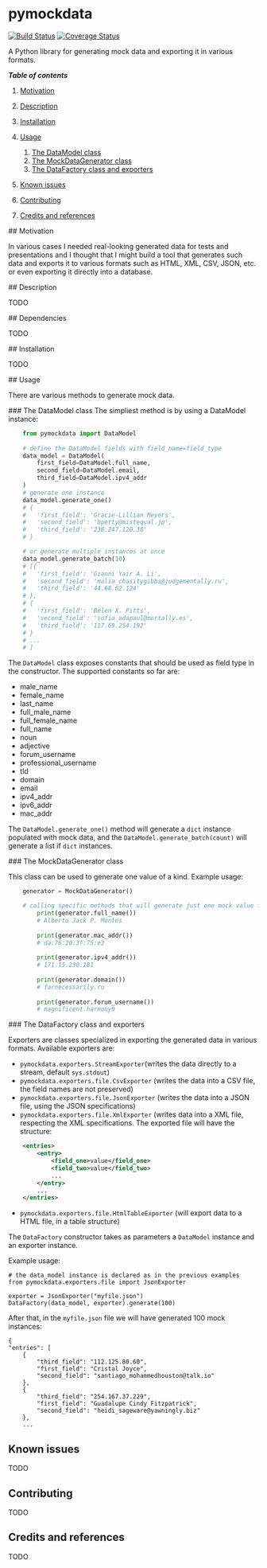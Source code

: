 # pymockdata 
[![Build Status](https://travis-ci.org/vladcalin/pymockdata.svg?branch=master)](https://travis-ci.org/vladcalin/pymockdata) 
[![Coverage Status](https://coveralls.io/repos/github/vladcalin/pymockdata/badge.svg?branch=master)](https://coveralls.io/github/vladcalin/pymockdata?branch=master)

A Python library for generating mock data and exporting it in various formats.

***Table of contents***

1. [Motivation](#motivation)
2. [Description](#description)
3. [Installation](#installation)
4. [Usage](#usage)
    1. [The DataModel class](#data_model_class)
    2. [The MockDataGenerator class](#mock_data_generator_class)
    3. [The DataFactory class and exporters](#data_factory_class)
	
5. [Known issues](#issues)
6. [Contributing](#contributing)
7. [Credits and references](#credits)


<a name="motivation"/>
## Motivation

In various cases I needed real-looking generated data for tests and presentations and I thought that I might build a tool
that generates such data and exports it to various formats such as HTML, XML, CSV, JSON, etc. or even exporting it directly into a database.

<a name="description"/>
## Description

TODO

<a name="dependencies"/>
## Dependencies

TODO

<a name="installation"/>
## Installation

TODO

<a name="usage"/>
## Usage

There are various methods to generate mock data. 

<a name="data_model_class"/>
### The DataModel class
The simpliest method is by using a DataModel instance:

```python
	from pymockdata import DataModel
	
	# define the DataModel fields with field_name=field_type
	data_model = DataModel(
		first_field=DataModel.full_name,
		second_field=DataModel.email,
		third_field=DataModel.ipv4_addr
	)
	# generate one instance
	data_model.generate_one()
	# {
	#	'first_field': 'Gracie-Lillian Meyers', 
	#	'second_field': 'bpetty@mistequal.jp', 
	#	'third_field': '238.247.120.38'
	# }

	# or generate multiple instances at once
	data_model.generate_batch(10)
	# [{
	#	'first_field': 'Gianni Yair A. Li', 
	#	'second_field': 'malia_chasitygibbs@judgementally.ru', 
	#	'third_field': '44.68.62.124'
	# }, 
	# {
	#	'first_field': 'Belen X. Pitts', 
	#	'second_field': 'sofia_adapaul@mortally.es', 
	#	'third_field': '117.69.254.192'
	# }
	# ...
	# ]
```

The `DataModel` class exposes constants that should be used as field type in the constructor. The supported constants so far are:
- male_name
- female_name
- last_name
- full_male_name
- full_female_name
- full_name
- noun
- adjective
- forum_username
- professional_username
- tld
- domain
- email
- ipv4_addr
- ipv6_addr
- mac_addr
 
The `DataModel.generate_one()` method will generate a `dict` instance populated with mock data, and the `DataModel.generate_batch(count)` will generate a list if `dict` instances.

<a name="mock_data_generator_class"/>
### The MockDataGenerator class


This class can be used to generate one value of a kind. Example usage:

```python
	generator = MockDataGenerator()

	# calling specific methods that will generate just one mock value from each category
    	print(generator.full_name())
    	# Alberto Jack P. Montes
    
    	print(generator.mac_addr())
    	# da:76:20:3f:75:e3
    
    	print(generator.ipv4_addr())
    	# 171.15.230.181
    
    	print(generator.domain())
    	# farnecessarily.ru
    
    	print(generator.forum_username())
    	# magnificent.harmony9
```

<a name="data_factory_class"/>
### The DataFactory class and exporters

Exporters are classes specialized in exporting the generated data in various formats. Available exporters are: 
- `pymockdata.exporters.StreamExporter`(writes the data directly to a stream, default `sys.stdout`)
- `pymockdata.exporters.file.CsvExporter` (writes the data into a CSV file, the field names are not preserved)
- `pymockdata.exporters.file.JsonExporter` (writes the data into a JSON file, using the JSON specifications)
- `pymockdata.exporters.file.XmlExporter` (writes data into a XML file, respecting the XML specifications. The exported file will have the structure:

```xml
	<entries>
		<entry>
			<field_one>value</field_one>
			<field_two>value</field_two>
			...
		</entry>
		...
	</entries>
```	
- `pymockdata.exporters.file.HtmlTableExporter` (will export data to a HTML file, in a table structure)

The `DataFactory` constructor takes as parameters a `DataModel` instance and an exporter instance.

Example usage:

	# the data_model instance is declared as in the previous examples
	from pymockdata.exporters.file import JsonExporter

    exporter = JsonExporter("myfile.json")
    DataFactory(data_model, exporter).generate(100)

After that, in the `myfile.json` file we will have generated 100 mock instances:

	{
    "entries": [
        {
            "third_field": "112.125.80.60",
            "first_field": "Cristal Joyce",
            "second_field": "santiago_mohammedhouston@talk.io"
        },
        {
            "third_field": "254.167.37.229",
            "first_field": "Guadalupe Cindy Fitzpatrick",
            "second_field": "heidi_sageware@yawningly.biz"
        },
        ...

## Known issues

TODO

## Contributing

TODO

## Credits and references

TODO

